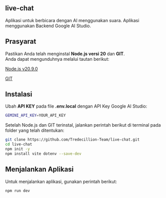 ## live-chat

Aplikasi untuk berbicara dengan AI menggunakan suara. Aplikasi menggunakan Backend Google AI Studio.

## Prasyarat

Pastikan Anda telah menginstal **Node.js versi 20** dan **GIT**.  
Anda dapat mengunduhnya melalui tautan berikut:  

[Node.js v20.9.0](https://nodejs.org/id/blog/release/v20.9.0)

[GIT](https://git-scm.com/downloads)

## Instalasi

Ubah **API KEY** pada file **.env.local** dengan API Key Google AI Studio:

```bash
GEMINI_API_KEY=YOUR_API_KEY
```

Setelah Node.js dan GIT terinstal, jalankan perintah berikut di terminal pada folder yang telah ditentukan:

```bash
git clone https://github.com/Tredecillion-Team/live-chat.git
cd live-chat
npm init -y
npm install vite dotenv --save-dev
```

## Menjalankan Aplikasi

Untuk menjalankan aplikasi, gunakan perintah berikut:

```bash
npm run dev
```

